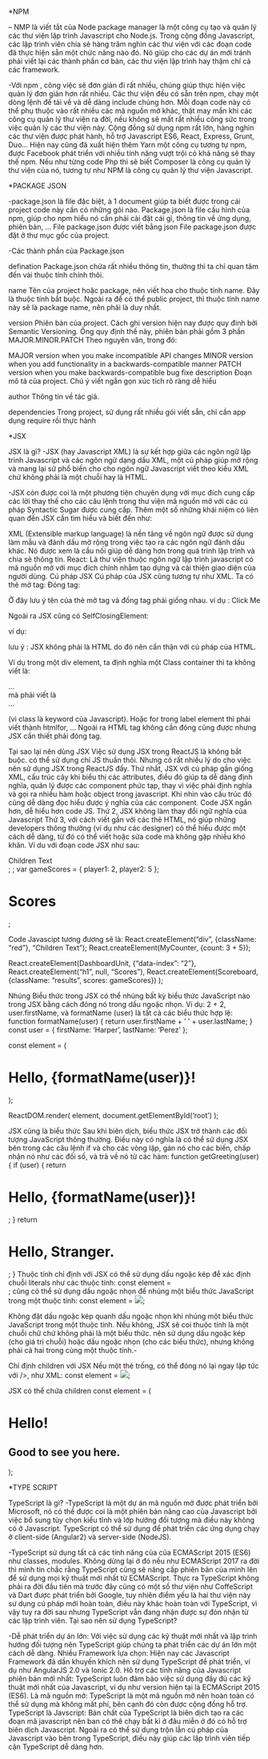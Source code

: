 *NPM

– NMP là viết tắt của Node package manager là một công cụ tạo và quản lý các thư viện lập trình Javascript cho Node.js. Trong cộng đồng Javascript, các lập trình viên chia sẻ hàng trăm nghìn các thư viện với các đoạn code đã thực hiện sẵn một chức năng nào đó. Nó giúp cho các dự án mới tránh phải viết lại các thành phần cơ bản, các thư viện lập trình hay thậm chí cả các framework.

-Với npm , công việc sẽ đơn giản đi rất nhiều, chúng giúp thực hiện việc quản lý đơn giản hơn rất nhiều. Các thư viện đều có sẵn trên npm, chạy một dòng lệnh để tải về và dễ dàng include chúng hơn.
Mỗi đoạn code này có thể phụ thuộc vào rất nhiều các mã nguồn mở khác, thật may mắn khi các công cụ quản lý thư viện ra đời, nếu không sẽ mất rất nhiều công sức trong việc quản lý các thư viện này.
Cộng đồng sử dụng npm rất lớn, hàng nghìn các thư viện được phát hành, hỗ trợ Javascript ES6, React, Express, Grunt, Duo… Hiện nay cũng đã xuất hiện thêm Yarn một công cụ tương tự npm, được Facebook phát triển với nhiều tính năng vượt trội có khả năng sẽ thay thế npm.
Nếu như từng code Php thì sẽ biết Composer là công cụ quản lý thư viện của nó, tương tự như NPM là công cụ quản lý thư viện Javascript.

*PACKAGE JSON

-package.json là file đặc biệt, à 1 document giúp ta biết được trong cái project code này cần có những gói nào. Package.json là file cấu hình của npm, giúp cho npm hiểu nó cần phải cài đặt cái gì, thông tin về ứng dụng, phiên bản, …
File package.json được viết bằng json
File package.json được đặt ở thư mục gốc của project.

-Các thành phần của Package.json

defination
Package.json chứa rất nhiều thông tin, thường thì ta chỉ quan tâm đến vài thuộc tính chính thôi.

name
Tên của project hoặc package, nên viết hoa cho thuộc tính name. Đây là thuộc tính bắt buộc. Ngoài ra để có thể public project, thì thuộc tính name này sẽ là package name, nên phải là duy nhất.

version
Phiên bản của project. Cách ghi version hiện nay được quy đinh bởi Semantic Versioning. Ông quy định thế này, phiên bản phải gồm 3 phần MAJOR.MINOR.PATCH Theo nguyên văn, trong đó:

MAJOR version when you make incompatible API changes
MINOR version when you add functionality in a backwards-compatible manner
PATCH version when you make backwards-compatible bug fixe
description
Đoạn mô tả của project. Chú ý viết ngắn gọn xúc tích rõ ràng dễ hiểu

author
Thông tin về tác giả.

dependencies
Trong project, sử dụng rất nhiều gói viết sẵn, chỉ cần app dụng require rồi thực hành

*JSX

JSX là gì?
-JSX (hay Javascript XML) là sự kết hợp giữa các ngôn ngữ lập trình Javascript và các ngôn ngữ dạng dấu XML, một cú pháp giúp mở rộng và mang lại sử phổ biến cho cho ngôn ngữ Javascript viết theo kiểu XML chứ không phải là một chuỗi hay là HTML.

-JSX còn được coi là một phương tiện chuyên dụng với mục đích cung cấp các lời thay thế cho các câu lệnh trong thư viện mã nguồn mở với các cú pháp Syntactic Sugar được cung cấp.
Thêm một số những khái niệm có liên quan đến JSX cần tìm hiểu và biết đến như:

XML (Extensible markup language) là nền tảng về ngôn ngữ được sử dụng làm mẫu và đánh dấu mở rộng trong việc tạo ra các ngôn ngữ đánh dấu khác. Nó được xem là cầu nối giúp dễ dàng hơn trong quá trình lập trình và chia sẻ thông tin.
React: Là thư viện thuộc ngôn ngữ lập trình javascript có mã nguồn mở với mục đích chính nhằm tạo dựng và cải thiện giao diện của người dùng.
Cú pháp JSX
Cú pháp của JSX cũng tương tự như XML.
Ta có thẻ mở tag:
<JSXElementName JSXAttributesopt>
Đóng tag:
</JSXElementName>

Ở đây lưu ý tên của thẻ mở tag và đống tag phải giống nhau. ví dụ :
<MyButton color=“blue” shadowSize={2}>
Click Me
</MyButton>

Ngoài ra JSX cũng có SelfClosingElement:
<JSXElementName JSXAttributes/>

ví dụ:

<div className=“sidebar” />

lưu ý : JSX không phải là HTML do đó nên cẩn thận với cú pháp của HTML.

Ví dụ trong một div element, ta định nghĩa một Class container thì ta không viết là:

<div class=“container”>…</div> mà phải viết là <div className=“container”>…</div>

(vì class là keyword của Javascript). Hoặc for trong label element thì phải viết thành htmlfor, …
Ngoài ra HTML tag không cần đóng cũng được nhưng JSX cần thiết phải đóng tag.
<JSXElementName JSXAttributesopt>

</JSXElementName>

Tại sao lại nên dùng JSX
Việc sử dụng JSX trong ReactJS là không bắt buộc. có thể sử dụng chỉ JS thuần thôi. Nhưng có rất nhiều lý do cho việc nên sử dụng JSX trong ReactJS đấy.
Thứ nhất, JSX với cú pháp gần giống XML, cấu trúc cây khi biểu thị các attributes, điều đó giúp ta dễ dàng định nghĩa, quản lý được các component phức tạp, thay vì việc phải định nghĩa và gọi ra nhiều hàm hoặc object trong javascript. Khi nhìn vào cấu trúc đó cũng dễ dàng đọc hiểu được ý nghĩa của các component. Code JSX ngắn hơn, dễ hiểu hơn code JS.
Thứ 2, JSX không làm thay đổi ngữ nghĩa của Javascript
Thứ 3, với cách viết gần với các thẻ HTML, nó giúp những developers thông thường (ví dụ như các designer) có thể hiểu được một cách dễ dàng, từ đó có thể viết hoặc sửa code mà không gặp nhiều khó khăn. Ví du với đoạn code JSX như sau:

<div className=“red”>Children Text</div>;
<MyCounter count={3 + 5} />;
var gameScores = {
player1: 2,
player2: 5
};
<DashboardUnit data-index=“2”>
<h1>Scores</h1>
<Scoreboard className=“results” scores={gameScores} />
</DashboardUnit>;

Code Javascipt tương đương sẽ là:
React.createElement(“div”, {className: “red”}, “Children Text”);
React.createElement(MyCounter, {count: 3 + 5});

React.createElement(DashboardUnit, {“data-index”: “2”},
React.createElement(“h1”, null, “Scores”),
React.createElement(Scoreboard, {className: “results”, scores: gameScores})
);

Nhúng Biểu thức trong JSX
có thể nhúng bất kỳ biểu thức JavaScript nào trong JSX bằng cách đóng nó trong dấu ngoặc nhọn. Ví dụ: 2 + 2, user.firstName, và formatName (user) là tất cả các biểu thức hợp lệ:
function formatName(user) {
return user.firstName + ’ ’ + user.lastName;
}
const user = {
firstName: ‘Harper’,
lastName: ‘Perez’
};

const element = (

<h1>
Hello, {formatName(user)}!
</h1>
);

ReactDOM.render(
element,
document.getElementById(‘root’)
);

JSX cũng là biểu thức
Sau khi biên dịch, biểu thức JSX trở thành các đối tượng JavaScript thông thường. Điều này có nghĩa là có thể sử dụng JSX bên trong các câu lệnh if và cho các vòng lặp, gán nó cho các biến, chấp nhận nó như các đối số, và trả về nó từ các hàm:
function getGreeting(user) {
if (user) {
return <h1>Hello, {formatName(user)}!</h1>;
}
return <h1>Hello, Stranger.</h1>;
}
Thuộc tính chỉ định với JSX
có thể sử dụng dấu ngoặc kép để xác định chuỗi literals như các thuộc tính:
const element = <div tabIndex=“0”></div>;
cũng có thể sử dụng dấu ngoặc nhọn để nhúng một biểu thức JavaScript trong một thuộc tính:
const element = <img src={user.avatarUrl}></img>;

Không đặt dấu ngoặc kép quanh dấu ngoặc nhọn khi nhúng một biểu thức JavaScript trong một thuộc tính. Nếu không, JSX sẽ coi thuộc tính là một chuỗi chữ chứ không phải là một biểu thức. nên sử dụng dấu ngoặc kép (cho giá trị chuỗi) hoặc dấu ngoặc nhọn (cho các biểu thức), nhưng không phải cả hai trong cùng một thuộc tính.-

Chỉ định children với JSX
Nếu một thẻ trống, có thể đóng nó lại ngay lập tức với />, như XML:
const element = <img src={user.avatarUrl} />;

JSX có thể chứa children
const element = (

<div>
<h1>Hello!</h1>
<h2>Good to see you here.</h2>
</div>
);

*TYPE SCRIPT

TypeScript là gì?
-TypeScript là một dự án mã nguồn mở được phát triển bởi Microsoft, nó có thể được coi là một phiên bản nâng cao của Javascript bởi việc bổ sung tùy chọn kiểu tĩnh và lớp hướng đối tượng mà điều này không có ở Javascript. TypeScript có thể sử dụng để phát triển các ứng dụng chạy ở client-side (Angular2) và server-side (NodeJS).

-TypeScript sử dụng tất cả các tính năng của của ECMAScript 2015 (ES6) như classes, modules. Không dừng lại ở đó nếu như ECMAScript 2017 ra đời thì mình tin chắc rằng TypeScript cũng sẽ nâng cấp phiên bản của mình lên để sử dụng mọi kỹ thuật mới nhất từ ECMAScript. Thực ra TypeScript không phải ra đời đầu tiên mà trước đây cũng có một số thư viện như CoffeScript và Dart được phát triển bởi Google, tuy nhiên điểm yếu là hai thư viện này sư dụng cú pháp mới hoàn toàn, điều này khác hoàn toàn với TypeScript, vì vậy tuy ra đời sau nhưng TypeScript vẫn đang nhận được sự đón nhận từ các lập trình viên.
Tại sao nên sử dụng TypeScript?

-Dễ phát triển dự án lớn: Với việc sử dụng các kỹ thuật mới nhất và lập trình hướng đối tượng nên TypeScript giúp chúng ta phát triển các dự án lớn một cách dễ dàng.
Nhiều Framework lựa chọn: Hiện nay các Javascript Framework đã dần khuyến khích nên sử dụng TypeScript để phát triển, ví dụ như AngularJS 2.0 và Ionic 2.0.
Hô trợ các tính năng của Javascript phiên bản mới nhất: TypeScript luôn đảm bảo việc sử dụng đầy đủ các kỹ thuật mới nhất của Javascript, ví dụ như version hiện tại là ECMAScript 2015 (ES6).
Là mã nguồn mở: TypeScript là một mã nguồn mở nên hoàn toàn có thể sử dụng mà không mất phí, bên cạnh đó còn được cộng đồng hỗ trợ.
TypeScript là Javscript: Bản chất của TypeScript là biên dịch tạo ra các đoạn mã javascript nên ban có thê chạy bất kì ở đâu miễn ở đó có hỗ trợ biên dịch Javascript. Ngoài ra có thể sử dụng trộn lẫn cú pháp của Javascript vào bên trong TypeScript, điều này giúp các lập trình viên tiếp cận TypeScript dễ dàng hơn.
